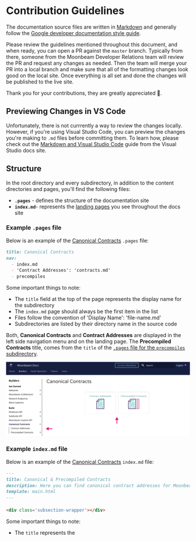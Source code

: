 # Contribution Guidelines

The documentation source files are written in [Markdown](https://daringfireball.net/projects/markdown/) and generally follow the [Google developer documentation style guide](https://developers.google.com/style).

Please review the guidelines mentioned throughout this document, and when ready, you can open a PR against the `master` branch. Typically from there, someone from the Moonbeam Developer Relations team will review the PR and request any changes as needed. Then the team will merge your PR into a local branch and make sure that all of the formatting changes look good on the local site. Once everything is all set and done the changes will be published to the live site.

Thank you for your contributions, they are greatly appreciated 💜.

## Previewing Changes in VS Code

Unfortunately, there is not currrently a way to review the changes locally.
However, if you're using Visual Studio Code, you can preview the changes you're making to `.md` files before committing them. To learn how, please check out the [Markdown and Visual Studio Code](https://code.visualstudio.com/docs/languages/markdown) guide from the Visual Studio docs site.

## Structure

In the root directory and every subdirectory, in addition to the content directories and pages, you'll find the following files: 

- **`.pages`** - defines the structure of the documentation site
- **`index.md`**- represents the [landing pages](https://docs.moonbeam.network/builders/) you see throughout the docs site

### Example `.pages` file

Below is an example of the [Canonical Contracts](https://docs.moonbeam.network/builders/build/canonical-contracts/) `.pages` file:

```markdown
title: Canonical Contracts
nav:
  - index.md
  - 'Contract Addresses': 'contracts.md'
  - precompiles
```

Some important things to note:

- The `title` field at the top of the page represents the display name for the subdirectory
- The `index.md` page should always be the first item in the list
- Files follow the convention of 'Display Name': 'file-name.md'
- Subdirectories are listed by their directory name in the source code

Both, **Canonical Contracts** and **Contract Addresses** are displayed in the left side navigation menu and on the landing page. The **Precompiled Contracts** title, comes from the `title` of the [`.pages` file for the `precompiles` subdirectory](https://github.com/PureStake/moonbeam-docs/blob/master/builders/build/canonical-contracts/precompiles/.pages).

![Display titles](/images/readme-contributing/contributing-1.png)

### Example `index.md` file

Below is an example of the [Canonical Contracts](https://docs.moonbeam.network/builders/build/canonical-contracts/) `index.md` file: 

```markdown
---
title: Canonical & Precompiled Contracts
description: Here you can find canonical contract addresses for Moonbeam, and precompiled contracts for interacting with Substrate features using the Ethereum API.
template: main.html
---

<div class='subsection-wrapper'></div>
```

Some important things to note:

- The `title` represents the <title> tag and is used for SEO purposes
- The `description` represents the meta-description and is also used for SEO purposes
- The `template` defines the template to be used. It should always be `main.html`
- The `<div>` is populated with links to any pages or subdirectories and is populated automatically by a script at runtime that builds the landing pages

The **Canonical Contracts** landing page is rendered and retrieves the `title`s from the `.pages` files.

![Landing page](/images/readme-contributing/contributing-2.png)

## Content Pages

When adding a new content page, you should have the following components:

- **`title`** - represents the <title> tag and is used for SEO purposes (not displayed on the published site)
- **`description`** - represents the meta-description and is also used for SEO purposes (not displayed on the published site)
- **Page title** - a title to be displayed at the top of the page 
- **`## Introduction` section** - 2-3 paragraphs to serve as an introduction. This should be long-lived, meaning it will not require changes in the future

Optionally, you should also consider including the following sections:

- **`## Checking Prerequisites` section** - if the guide requires the user to have certain developer tools installed, for example Docker or MetaMask, it should be listed here
- **`## Getting Started` section** - if this is a 3rd party integration, having links that point to the most important parts of your project's documentation site that helps users to get started with your project

For example:

```
---
title: Title for SEO purposes
description: Description for SEO purposes.
---

# Page Title

![Banner Image](/images/<subdirectory>/<project>-banner.png)

## Introduction

Write 2-3 paragraphs to serve as the introduction here.

...
```

## Images

Images are stored in the `images` subdirectory. They are organized to mirror the structure of the docs site. So, for example, if you are creating a new page for the `builders` section and need to add images, those would go under the `images/builders/` subdirectory.

All pages should have a banner image, you can use the `_banner-template.svg` found in the root of the `images` directory to create your own. 

All landing pages require a logo or relevant icon. You can use the `_index-page-template.svg` that is in the root of the `images` subdirectory to create your own that is the correct size. These images are stored in the `images/index-pages` subdirectory.

Ultimately, images displayed on the website should be in `.png` format.

To add an image to your page, you should have [alt text](https://developers.google.com/style/images#alt-text) and use the following syntax:

```markdown
![Alt text goes here](/images/<subdirectory>/<image-file-name>.png)
```

## Snippets

Snippets can be used to manage reusable lines of code or text. There is a subdirectory for `text` and `code`. The `text` snippets will get translated for the Chinese version of the documentation site. On the other hand, the `code` snippets should only contain code and therefore do not get translated.

To link to a snippet, you can use the following syntax in the Markdown file:

```markdown
--8<-- 'code/<subdirectory>/<snippet-file-name>.md'
```

Code snippets can be written in Markdown or the programming language itself, for example, `.py` for Python, `.js` for JavaScript, etc.

## Search Enging Optimization (SEO)

Here are some resources to help you create good titles and descriptions for SEO:

- [Google's recommendation on good titles](https://developers.google.com/search/docs/advanced/appearance/title-link?hl=en)
- [Google's recommendation on good descriptions](https://developers.google.com/search/docs/advanced/appearance/snippet?hl=en)

In general, titles should be between 50 and 60 characters and descriptions should be between 110 and 160 characters.
